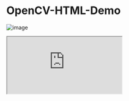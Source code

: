 # OpenCV-HTML-Demo
![image](object_tracking_demo.gif)

<iframe src="https://htmlpreview.github.io/?https://github.com/UMN-VR/OpenCV-HTML-Demo/blob/main/syn00_result.html" title="description"></iframe>
